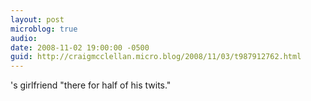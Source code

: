 ```yaml
---
layout: post
microblog: true
audio: 
date: 2008-11-02 19:00:00 -0500
guid: http://craigmcclellan.micro.blog/2008/11/03/t987912762.html
---
```

's girlfriend "there for half of his twits."
